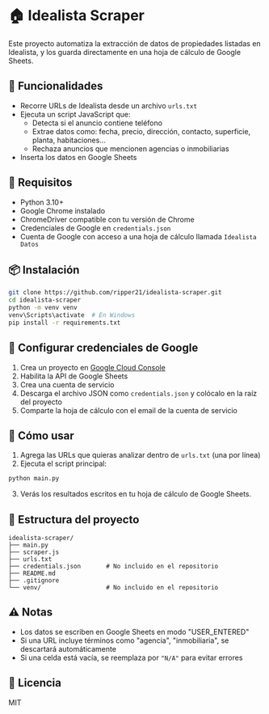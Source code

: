 # 🏠 Idealista Scraper

Este proyecto automatiza la extracción de datos de propiedades listadas en Idealista, y los guarda directamente en una hoja de cálculo de Google Sheets.

## 🚀 Funcionalidades

- Recorre URLs de Idealista desde un archivo `urls.txt`
- Ejecuta un script JavaScript que:
  - Detecta si el anuncio contiene teléfono
  - Extrae datos como: fecha, precio, dirección, contacto, superficie, planta, habitaciones...
  - Rechaza anuncios que mencionen agencias o inmobiliarias
- Inserta los datos en Google Sheets

## 🧰 Requisitos

- Python 3.10+
- Google Chrome instalado
- ChromeDriver compatible con tu versión de Chrome
- Credenciales de Google en `credentials.json`
- Cuenta de Google con acceso a una hoja de cálculo llamada `Idealista Datos`

## 📦 Instalación

```bash
git clone https://github.com/ripper21/idealista-scraper.git
cd idealista-scraper
python -m venv venv
venv\Scripts\activate  # En Windows
pip install -r requirements.txt
```

## 🔐 Configurar credenciales de Google

1. Crea un proyecto en [Google Cloud Console](https://console.cloud.google.com/)
2. Habilita la API de Google Sheets
3. Crea una cuenta de servicio
4. Descarga el archivo JSON como `credentials.json` y colócalo en la raíz del proyecto
5. Comparte la hoja de cálculo con el email de la cuenta de servicio

## 📝 Cómo usar

1. Agrega las URLs que quieras analizar dentro de `urls.txt` (una por línea)
2. Ejecuta el script principal:

```bash
python main.py
```

3. Verás los resultados escritos en tu hoja de cálculo de Google Sheets.

## 📁 Estructura del proyecto

```
idealista-scraper/
├── main.py
├── scraper.js
├── urls.txt
├── credentials.json       # No incluido en el repositorio
├── README.md
├── .gitignore
└── venv/                  # No incluido en el repositorio
```

## ⚠️ Notas

- Los datos se escriben en Google Sheets en modo "USER_ENTERED"
- Si una URL incluye términos como "agencia", "inmobiliaria", se descartará automáticamente
- Si una celda está vacía, se reemplaza por `"N/A"` para evitar errores

## 📄 Licencia

MIT